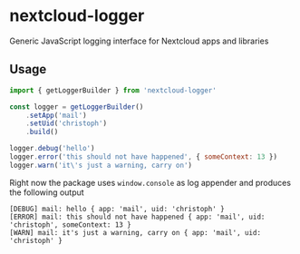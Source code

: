 # nextcloud-logger
Generic JavaScript logging interface for Nextcloud apps and libraries

## Usage

```js
import { getLoggerBuilder } from 'nextcloud-logger'

const logger = getLoggerBuilder()
    .setApp('mail')
    .setUid('christoph')
    .build()

logger.debug('hello')
logger.error('this should not have happened', { someContext: 13 })
logger.warn('it\'s just a warning, carry on')
```

Right now the package uses `window.console` as log appender and produces the following output

```
[DEBUG] mail: hello { app: 'mail', uid: 'christoph' }
[ERROR] mail: this should not have happened { app: 'mail', uid: 'christoph', someContext: 13 }
[WARN] mail: it's just a warning, carry on { app: 'mail', uid: 'christoph' }
```

